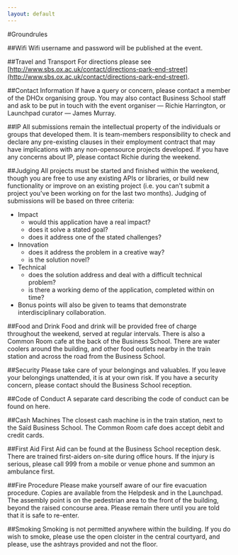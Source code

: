 ```yaml
---
layout: default
---
```


#Groundrules

##Wifi
Wifi username and password will be published at the event.


##Travel and Transport
For directions please see [http://www.sbs.ox.ac.uk/contact/directions-park-end-street](http://www.sbs.ox.ac.uk/contact/directions-park-end-street).

##Contact Information
If have a query or concern, please contact a member of the DHOx organising group. You may also contact Business School staff and ask to be put in touch with the event organiser — Richie Harrington, or Launchpad curator — James Murray.

##IP
All submissions remain the intellectual property of the individuals or groups that developed them.  It is team-members responsibility to check and declare any pre-existing clauses in their employment contract that may have implications with any non-opensource projects developed.  If you have any concerns about IP, please contact Richie during the weekend.

##Judging
All projects must be started and finished within the weekend, though you are free to use any existing APIs or libraries, or build new functionality or improve on an existing project (i.e. you can't submit a project you've been working on for the last two months). Judging of submissions will be based on three criteria:

- Impact
  - would this application have a real impact?
  - does it solve a stated goal?
  - does it address one of the stated challenges?
- Innovation
  - does it address the problem in a creative way?
  - is the solution novel?
- Technical
  - does the solution address and deal with a difficult technical problem?
  - is there a working demo of the application, completed within on time?
- Bonus points will also be given to teams that demonstrate interdisciplinary collaboration.

##Food and Drink
Food and drink will be provided free of charge throughout the weekend, served at regular intervals. There is also a Common Room cafe at the back of the Business School. There are water coolers around the building, and other food outlets nearby in the train station and across the road from the Business School.

##Security
Please take care of your belongings and valuables. If you leave your belongings unattended, it is at your own risk. If you have a security concern, please contact should the Business School reception.

##Code of Conduct
A separate card describing the code of conduct can be found on here.

##Cash Machines
The closest cash machine is in the train station, next to the Saïd Business School. The Common Room cafe does accept debit and credit cards.

##First Aid
First Aid can be found at the Business School reception desk. There are trained first-aiders on-site during office hours. If the injury is serious, please call 999 from a mobile or venue phone and summon an ambulance first.

##Fire Procedure
Please make yourself aware of our fire evacuation procedure. Copies are available from the Helpdesk and in the Launchpad. The assembly point is on the pedestrian area to the front of the building, beyond the raised concourse area. Please remain there until you are told that it is safe to re-enter.

##Smoking
Smoking is not permitted anywhere within the building. If you do wish to smoke, please use the open cloister in the central courtyard, and please, use the ashtrays provided and not the floor.